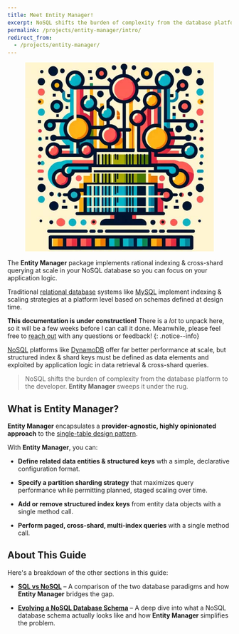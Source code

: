 ```yaml
---
title: Meet Entity Manager!
excerpt: NoSQL shifts the burden of complexity from the database platform to the developer. **Entity Manager** sweeps it under the rug!
permalink: /projects/entity-manager/intro/
redirect_from:
  - /projects/entity-manager/
---
```


<figure class="align-left drop-image">
    <img src="/assets/collections/entity-manager/entity-manager-square.jpg">
</figure>

The **Entity Manager** package implements rational indexing & cross-shard querying at scale in your NoSQL database so you can focus on your application logic.

Traditional [relational database](https://en.wikipedia.org/wiki/Relational_database) systems like [MySQL](https://www.mysql.com/) implement indexing & scaling strategies at a platform level based on schemas defined at design time.

**This documentation is under construction!** There is a _lot_ to unpack here, so it will be a few weeks before I can call it done. Meanwhile, please feel free to [reach out](https://github.com/karmaniverous/entity-manager/discussions) with any questions or feedback!
{: .notice--info}

[NoSQL](https://en.wikipedia.org/wiki/NoSQL) platforms like [DynamoDB](https://aws.amazon.com/dynamodb/) offer far better performance at scale, but structured index & shard keys must be defined as data elements and exploited by application logic in data retrieval & cross-shard queries.

> NoSQL shifts the burden of complexity from the database platform to the developer. **Entity Manager** sweeps it under the rug.

## What is Entity Manager?

**Entity Manager** encapsulates a **provider-agnostic, highly opinionated approach** to the [single-table design pattern](https://aws.amazon.com/blogs/compute/creating-a-single-table-design-with-amazon-dynamodb/).

With **Entity Manager**, you can:

- **Define related data entities & structured keys** wth a simple, declarative configuration format.

- **Specify a partition sharding strategy** that maximizes query performance while permitting planned, staged scaling over time.

- **Add or remove structured index keys** from entity data objects with a single method call.

- **Perform paged, cross-shard, multi-index queries** with a single method call.

## About This Guide

Here's a breakdown of the other sections in this guide:

- [**SQL vs NoSQL**](/projects/entity-manager/sql-vs-nosql/) – A comparison of the two database paradigms and how **Entity Manager** bridges the gap.

- [**Evolving a NoSQL Database Schema**](/projects/entity-manager/evolving-a-nosql-db-schema/) – A deep dive into what a NoSQL database schema actually looks like and how **Entity Manager** simplifies the problem.
